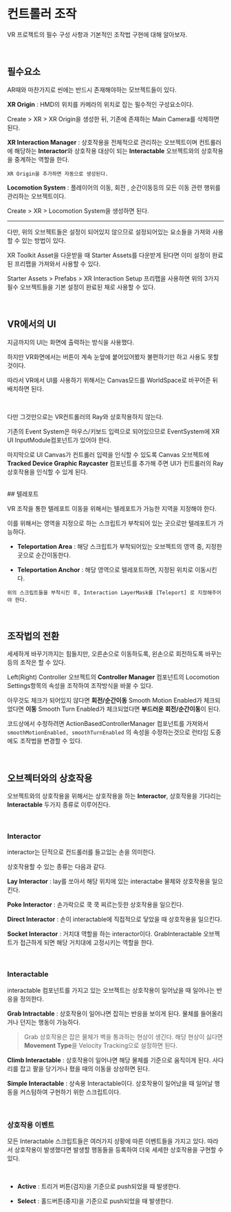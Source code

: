 # 컨트롤러 조작

VR 프로젝트의 필수 구성 사항과 기본적인 조작법 구현에 대해 알아보자.

<br>

## 필수요소

AR때와 마찬가지로 씬에는 반드시 존재해야하는 모브젝트들이 있다.

**XR Origin** : HMD의 위치를 카메라의 위치로 잡는 필수적인 구성요소이다.

Create > XR > XR Origin을 생성한 뒤, 기존에 존재하는 Main Camera를 삭제하면 된다.

**XR Interaction Manager** : 상호작용을 전체적으로 관리하는 오브젝트이며 컨트롤러에 해당하는 **Interactor**와 상호작용 대상이 되는 **Interactable** 오브젝트와의 상호작용을 중계하는 역할을 한다.

`XR Origin을 추가하면 자동으로 생성된다.`

**Locomotion System** : 플레이어의 이동, 회전 , 순간이동등의 모든 이동 관련 행위를 관리하는 오브젝트이다.

Create > XR > Locomotion System을 생성하면 된다.

<hr>

다만, 위의 오브젝트들은 설정이 되어있지 않으므로 설정되어있는 요소들을 가져와 사용할 수 있는 방법이 있다.

XR Toolkit Asset을 다운받을 때 Starter Assets를 다운받게 된다면 이미 설정이 완료된 프리팹을 가져와서 사용할 수 있다.

Starter Assets > Prefabs > XR Interaction Setup 프리팹을 사용하면 위의 3가지 필수 오브젝트들을 기본 설정이 완료된 채로 사용할 수 있다.

<br>


## VR에서의 UI

지금까지의 UI는 화면에 출력하는 방식을 사용했다.

하지만 VR화면에서는 버튼이 계속 눈앞에 붙어있어봤자 불편하기만 하고 사용도 못할것이다.

따라서 VR에서 UI를 사용하기 위해서는 Canvas모드를 WorldSpace로 바꾸어준 뒤 배치하면 된다.

<br>

다만 그것만으로는 VR컨트롤러의 Ray와 상호작용하지 않는다.

기존의 Event System은 마우스/키보드 입력으로 되어있으므로 EventSystem에 XR UI InputModule컴포넌트가 있어야 한다.

마지막으로 UI Canvas가 컨트롤러 입력을 인식할 수 있도록 Canvas 오브젝트에 **Tracked Device Graphic Raycaster** 컴포넌트를 추가해 주면 UI가 컨트롤러의 Ray 상호작용을 인식할 수 있게 된다.


<br>
## 텔레포트

VR 조작을 통한 텔레포트 이동을 위해서는 텔레포트가 가능한 지역을 지정해야 한다.

이를 위해서는 영역을 지정으로 하는 스크립트가 부착되어 있는 곳으로만 텔레포트가 가능하다.

- **Teleportation Area** : 해당 스크립트가 부착되어있는 오브젝트의 영역 중, 지정한 곳으로 순간이동한다.

- **Teleportation Anchor** : 해당 영역으로 텔레포트하면, 지정된 위치로 이동시킨다.

`위의 스크립트들을 부착시킨 후, Interaction LayerMask를 [Teleport] 로 지정해주어야 한다.`

<br>

## 조작법의 전환

세세하게 바꾸기까지는 힘들지만, 오른손으로 이동하도록, 왼손으로 회전하도록 바꾸는 등의 조작은 할 수 있다.

Left(Right) Controller 오브젝트의 **Controller Manager** 컴포넌트의 Locomotion Settings항목의 속성을 조작하여 조작방식을 바꿀 수 있다.

아무것도 체크가 되어있지 않다면 **회전/순간이동**
Smooth Motion Enabled가 체크되었다면 **이동**
Smooth Turn Enabled가 체크되었다면 **부드러운 회전/순간이동**이 된다.

코드상에서 수정하려면 ActionBasedControllerManager 컴포넌트를 가져와서 
`smoothMotionEnabled, smoothTurnEnabled`
의 속성을 수정하는것으로 런타임 도중에도 조작법을 변경할 수 있다.

<br>

## 오브젝터와의 상호작용

오브젝트와의 상호작용을 위해서는 상호작용을 하는 **Interactor**, 상호작용을 기다리는 **Interactable** 두가지 종류로 이루어진다.

<br>

### Interactor

interactor는 단적으로 컨드롤러를 들고있는 손을 의미한다.

상호작용할 수 있는 종류는 다음과 같다.

**Lay Interactor** : lay를 쏘아서 해당 위치에 있는 interactabe 물체와 상호작용을 일으킨다.

**Poke Interactor** : 손가락으로 쿡 쿡 찌르는듯한 상호작용을 일으킨다.

**Direct Interactor** : 손이 interactable에 직접적으로 닿았을 때 상호작용을 일으킨다.

**Socket Interactor** : 거치대 역할을 하는 interactor이다.
GrabInteractable 오브젝트가 접근하게 되면 해당 거치대에 고정시키는 역할을 한다.

<br>

### Interactable

interactable 컴포넌트를 가지고 있는 오브젝트는 상호작용이 일어났을 때 일어나는 반응을 정의한다.

**Grab Intractable** : 상호작용이 일어나면 잡히는 반응을 보이게 된다. 물체를 들어올리거나 던지는 행동이 가능하다.

> Grab 상호작용은 잡은 물체가 벽을 통과하는 현상이 생긴다.
> 해당 현상이 싫다면 **Movement Type**을 Velocity Tracking으로 설정하면 된다.

**Climb Interactable** : 상호작용이 일어나면 해당 물체를 기준으로 움직이게 된다. 사다리를 잡고 팔을 당기거나 폈을 때의 이동을 상상하면 된다.

**Simple Interactable** : 상속용 Interactable이다. 상호작용이 일어났을 때 일어날 행동을 커스텀하여 구현하기 위한 스크립트이다.

<br>

### 상호작용 이벤트

모든 Interactable 스크립트들은 여러가지 상황에 따른 이벤트들을 가지고 있다. 따라서 상호작용이 발생했다면 발생할 행동들을 등록하여 더욱 세세한 상호작용을 구현할 수 있다.

<br>

- **Active** : 트리거 버튼(검지)을 기준으로 push되었을 때 발생한다.

- **Select** : 홀드버튼(중지)을 기준으로 push되었을 때 발생한다.

<br>